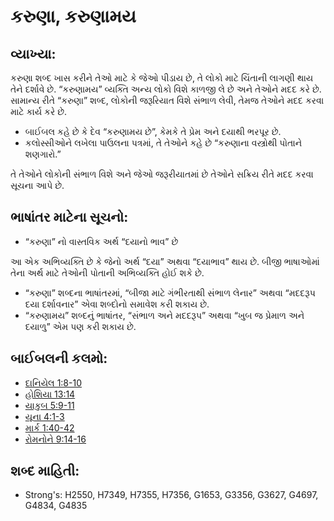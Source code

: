 # કરુણા, કરુણામય 

## વ્યાખ્યા: 

કરુણા શબ્દ ખાસ કરીને તેઓ માટે કે જેઓ પીડાય છે, તે લોકો માટે ચિંતાની લાગણી થાય તેને દર્શાવે છે.
“કરુણામય” વ્યક્તિ અન્ય લોકો વિશે કાળજી લે છે અને તેઓને મદદ કરે છે.
સામાન્ય રીતે “કરુણા” શબ્દ, લોકોની જરૂરિયાત વિશે સંભાળ લેવી, તેમજ તેઓને મદદ કરવા માટે કાર્ય કરે છે.

* બાઈબલ કહે છે કે દેવ “કરુણામય છે”, કેમકે તે પ્રેમ અને દયાથી ભરપૂર છે.
* કલોસ્સીઓને લખેલા પાઉલના પત્રમાં, તે તેઓને કહે છે “કરુણાના વસ્ત્રોથી પોતાને શણગારો.”

તે તેઓને લોકોની સંભાળ વિશે અને જેઓ જરૂરીયાતમાં છે તેઓને સક્રિય રીતે મદદ કરવા સૂચના આપે છે.

## ભાષાંતર માટેના સૂચનો: 

* “કરુણા” નો વાસ્તવિક અર્થ “દયાનો ભાવ” છે

આ એક અભિવ્યક્તિ છે કે જેનો અર્થ “દયા” અથવા “દયાભાવ” થાય છે.
બીજી ભાષાઓમાં તેના અર્થ માટે તેઓની પોતાની અભિવ્યક્તિ હોઈ શકે છે.

* “કરુણા” શબ્દના ભાષાંતરમાં, “બીજા માટે ગંભીરતાથી સંભાળ લેનાર” અથવા “મદદરૂપ દયા દર્શાવનાર” એવા શબ્દોનો સમાવેશ કરી શકાય છે.
* “કરુણામય” શબ્દનું ભાષાંતર, “સંભાળ અને મદદરૂપ” અથવા “ખુબ જ પ્રેમાળ અને દયાળુ” એમ પણ કરી શકાય છે.

## બાઈબલની કલમો: 

* [દાનિયેલ 1:8-10](rc://gu/tn/help/dan/01/08)
* [હોશિયા 13:14](rc://gu/tn/help/hos/13/14)
* [યાકુબ 5:9-11](rc://gu/tn/help/jas/05/09)
* [યૂના 4:1-3](rc://gu/tn/help/jon/04/01)
* [માર્ક 1:40-42](rc://gu/tn/help/mrk/01/40)
* [રોમનોને 9:14-16](rc://gu/tn/help/rom/09/14)

## શબ્દ માહિતી: 

* Strong's: H2550, H7349, H7355, H7356, G1653, G3356, G3627, G4697, G4834, G4835
